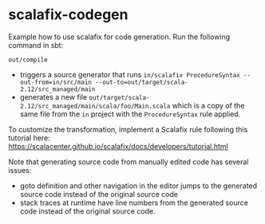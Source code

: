 # scalafix-codegen

Example how to use scalafix for code generation.  Run the following command in
sbt:

```
out/compile
```

- triggers a source generator that runs `in/scalafix ProcedureSyntax
  --out-from=in/src/main --out-to=out/target/scala-2.12/src_managed/main`
- generates a new file
  `out/target/scala-2.12/src_managed/main/scala/foo/Main.scala` which is a copy
  of the same file from the `in` project with the `ProcedureSyntax` rule
applied.

To customize the transformation, implement a Scalafix rule following
this tutorial here: https://scalacenter.github.io/scalafix/docs/developers/tutorial.html

Note that generating source code from manually edited code has several issues:

- goto definition and other navigation in the editor jumps to the generated
  source code instead of the original source code
- stack traces at runtime have line numbers from the generated source code
  instead of the original source code.

